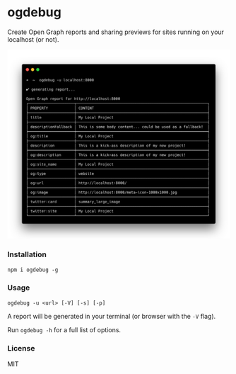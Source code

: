 # ogdebug

Create Open Graph reports and sharing previews for sites running on your localhost (or not).

![screenshot](carbon.png)

### Installation

```
npm i ogdebug -g
```

### Usage

```
ogdebug -u <url> [-V] [-s] [-p]
```

A report will be generated in your terminal (or browser with the `-V` flag).

Run `ogdebug -h` for a full list of options.

### License

MIT
